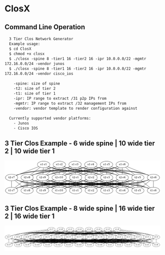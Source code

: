 # ClosX

## Command Line Operation
```
  3 Tier Clos Network Generator
  Example usage:
  $ cd ClosX
  $ chmod +x closx
  $ ./closx -spine 8 -tier1 16 -tier2 16 -ipr 10.0.0.0/22 -mgmtr 172.16.0.0/24 -vendor junos
  $ ./closx -spine 8 -tier1 16 -tier2 16 -ipr 10.0.0.0/22 -mgmtr 172.16.0.0/24 -vendor cisco_ios

    -spine: size of spine
    -t2: size of tier 2
    -t1: size of tier 1
    -ipr: IP range to extract /31 p2p IPs from
    -mgmtr: IP range to extract /32 management IPs from
    -vendor: vendor template to render configuration against

  Currently supported vendor platforms:
    - Junos
    - Cisco IOS
```
## 3 Tier Clos Example - 6 wide spine | 10 wide tier 2 | 10 wide tier 1
![3 Tier Clos - 6 wide spine | 10 wide tier 2 | 10 wide tier 1](https://github.com/byMacf/ClosX/blob/main/6widespine_10widetier2_10widetier1_clos.png?raw=true)

## 3 Tier Clos Example - 8 wide spine | 16 wide tier 2 | 16 wide tier 1
![3 Tier Clos - 8 wide spine | 16 wide tier 2 | 16 wide tier 1](https://github.com/byMacf/ClosX/blob/main/8widespine_16widetier2_16widetier1_clos.png?raw=true)
